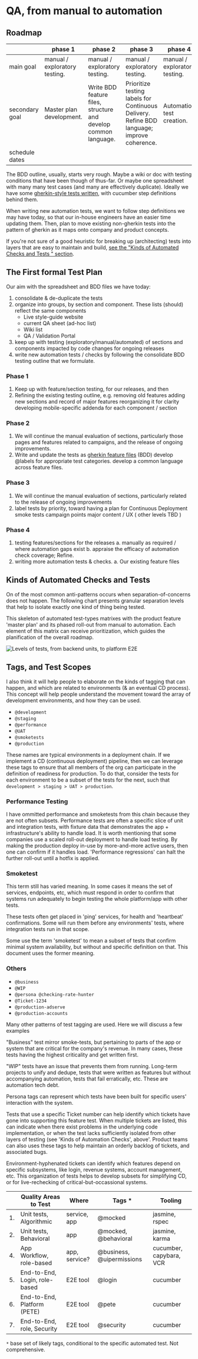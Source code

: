 # QA, from manual to automation

## Roadmap

|                | phase 1                                                       | phase 2                                                        | phase 3                                                                                   | phase 4                                                       |
|----------------|---------------------------------------------------------------|----------------------------------------------------------------|-------------------------------------------------------------------------------------------|---------------------------------------------------------------|
| main goal      | manual / exploratory testing. | manual / exploratory testing. | manual / exploratory testing. | manual / exploratory testing.  | manual / exploratory testing. | manual / exploratory testing.                             | manual / exploratory testing. | manual / exploratory testing. |
| secondary goal | Master plan development.                                      | Write BDD feature files, structure and develop common language. | Prioritize testing labels for Continuous Delivery. Refine BDD language; improve coherence. | Automation test creation.                                     |
| schedule dates |                                                               |                                                                |                                                                                           |                                                               |

The BDD outline, usually, starts very rough.  Maybe a wiki or doc with testing conditions that have been though of thus-far. Or maybe one spreadsheet with many many test cases (and many are effectively duplicate). Ideally we have some [gherkin-style tests written](https://automationpanda.com/2017/01/30/bdd-101-writing-good-gherkin/), with cucumber step definitions behind them. 

When writing new automation tests, we want to follow step definitions we may have today, so that our in-house engineers have an easier time updating them.  Then, plan to move existing non-gherkin tests into the pattern of gherkin as it maps onto company and product concepts.

If you're not sure of a good heuristic for breaking up (architecting) tests into layers that are easy to maintain and build, [see the "Kinds of Automated Checks and Tests " section](#kinds-of-automated-checks-and-tests).

## The First formal Test Plan

Our aim with the spreadsheet and BDD files we have today:

1. consolidate & de-duplicate the tests
1. organize into groups, by section and component. These lists (should) reflect the same components
	* Live style-guide website
	* current QA sheet (ad-hoc list)
	* Wiki list
	* QA / Validation Portal
1. keep up with testing (exploratory/manual/automated) of sections and components impacted by code changes for ongoing releases
1. write new automation tests / checks by following the consolidate BDD testing outline that we formulate.


### Phase 1

1. Keep up with feature/section testing, for our releases, and then
2. Refining the existing testing outline, e.g. removing old features
adding new sections and record of major features reorganizing it for clarity
developing mobile-specific addenda for each component / section

### Phase 2

1. We will continue the manual evaluation of sections, particularly
those pages and features related to campaigns, and
the release of ongoing improvements.
2. Write and update the tests as [gherkin feature files](https://automationpanda.com/2017/01/30/bdd-101-writing-good-gherkin/) (BDD) develop @labels for appropriate test categories.
develop a common language across feature files.

### Phase 3

1. We will continue the manual evaluation of sections, particularly related to the release of ongoing improvements
2. label tests by priority, toward having a plan for Continuous Deployment
smoke tests campaign points major content / UX ( other levels TBD )

### Phase 4

1. testing features/sections for the releases
a. manually as required / where automation gaps exist
b. appraise the efficacy of automation check coverage;
Refine.
2. writing more automation tests & checks.
a. Our existing feature files

## Kinds of Automated Checks and Tests

On of the most common anti-patterns occurs when separation-of-concerns does not happen. The following chart presents granular separation levels that help to isolate exactly one kind of thing being tested.

This skeleton of automated test-types matrixes with the product feature 'master plan' and its phased roll-out from manual to automation.  Each element of this matrix can receive prioritization, which guides the planification of the overall roadmap.  

![Levels of tests, from backend units, to platform E2E](assets/QA/Agile-test-scopes.jpg)

## Tags, and Test Scopes

I also think it will help people to elaborate on the kinds of tagging that can happen, and which are related to environments (& an eventual CD process).  This concept will help people understand the movement toward the array of development environments, and how they can be used.

* `@development`
* `@staging`
* `@performance`
* `@UAT`
* `@smoketests`
* `@production`

These names are typical environments in a deployment chain. If we implement a CD (continuous deployment) pipeline, then we can leverage these tags to ensure that all members of the org can participate in the definition of readiness for production. To do that, consider the tests for each environment to be a subset of the tests for the next, such that `development > staging > UAT > production`.  

### Performance Testing

I have ommitted performance and smoketests from this chain because they are not often subsets.  Performance tests are often a specific slice of unit and integration tests, with fixture data that demonstrates the app + infrastructure's ability to handle load.  It is worth mentioning that some companies use a scaled roll-out deployment to handle load testing.  By making the production deploy in-use by more-and-more active users, then one can confirm if it handles load.  'Performance regressions' can halt the further roll-out until a hotfix is applied.

### Smoketest

This term still has varied meaning.  In some cases it means the set of services, endpoints, etc, which must respond in order to confirm that systems run adequately to begin testing the whole platform/app with other tests. 

These tests often get placed in 'ping' services, for health and 'heartbeat' confirmations.  Some will run them before any environments' tests, where integration tests run in that scope.

Some use the term 'smoketest' to mean a subset of tests that confirm minimal system availability, but without and specific definition on that.  This document uses the former meaning.

### Others

* `@business`
* `@WIP`
* `@persona @checking-rate-hunter`
* `@Ticket-1234`
* `@production-adserve`
* `@production-accounts`

Many other patterns of test tagging are used.  Here we will discuss a few examples

"Business" test mirror smoke-tests, but pertaining to parts of the app or system that are critical for the company's revenue.  In many cases, these tests having the highest criticality and get written first.

"WIP" tests have an issue that prevents them from running.  Long-term projects to unify and dedupe, tests that were written as features but without accompanying automation, tests that fail erratically, etc.  These are automation tech debt.

Persona tags can represent which tests have been built for specific users' interaction with the system.

Tests that use a specific Ticket number can help identify which tickets have gone into supporting this feature test.  When multiple tickets are listed, this can indicate when there exist problems in the underlying code implementation, or when the test lacks sufficiently isolated from other layers of testing (see 'Kinds of Automation Checks', above'.  Product teams can also uses these tags to help maintain an orderly backlog of tickets, and associated bugs.

Environment-hyphenated tickets can identify which features depend on specific subsystems, like login, revenue systems, account management, etc. This organization of tests helps to develop subsets for simplifying CD, or for live-rechecking of critical-but-occassional systems.


| | Quality Areas to Test | Where | Tags * | Tooling |
|---|-------|----|----|----|
| 1. | Unit tests, Algorithmic | service, app | @mocked | jasmine, rspec |
| 2. | Unit tests, Behavioral | app | @mocked, @behavioral | jasmine, karma | 3. | Feature scenarios | app, service | @validation, @calculation, @uipermissions | cucumber, capybara, VCR |
| 4. | App Workflow, role-based | app, service? | @business, @uipermissions | cucumber, capybara, VCR |
| 5. | End-to-End, Login, role-based | E2E tool |  @login | cucumber |
| 6. | End-to-End, Platform (PETE) | E2E tool |  @pete | cucumber |
| 7. | End-to-End, role, Security | E2E tool | @security | cucumber |

`*` base set of likely tags, conditional to the specific automated test. Not comprehensive.
